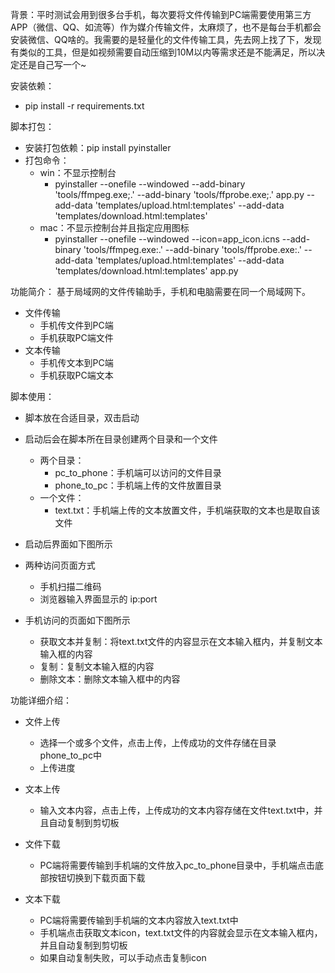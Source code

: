 背景：平时测试会用到很多台手机，每次要将文件传输到PC端需要使用第三方APP（微信、QQ、如流等）作为媒介传输文件，太麻烦了，也不是每台手机都会安装微信、QQ啥的。我需要的是轻量化的文件传输工具，先去网上找了下，发现有类似的工具，但是如视频需要自动压缩到10M以内等需求还是不能满足，所以决定还是自己写一个~

安装依赖：
* pip install -r requirements.txt

脚本打包：
* 安装打包依赖：pip install pyinstaller
* 打包命令：
  * win：不显示控制台
    * pyinstaller --onefile --windowed --add-binary 'tools/ffmpeg.exe;.' --add-binary 'tools/ffprobe.exe;.' app.py --add-data 'templates/upload.html:templates' --add-data 'templates/download.html:templates'
  * mac：不显示控制台并且指定应用图标
    * pyinstaller --onefile --windowed --icon=app_icon.icns --add-binary 'tools/ffmpeg.exe:.' --add-binary 'tools/ffprobe.exe:.' --add-data 'templates/upload.html:templates' --add-data 'templates/download.html:templates' app.py



功能简介：
基于局域网的文件传输助手，手机和电脑需要在同一个局域网下。
* 文件传输
  * 手机传文件到PC端
  * 手机获取PC端文件
* 文本传输
  * 手机传文本到PC端
  * 手机获取PC端文本

脚本使用：
* 脚本放在合适目录，双击启动
* 启动后会在脚本所在目录创建两个目录和一个文件
  * 两个目录：
    * pc_to_phone：手机端可以访问的文件目录
    * phone_to_pc：手机端上传的文件放置目录
  * 一个文件：
    * text.txt：手机端上传的文本放置文件，手机端获取的文本也是取自该文件
* 启动后界面如下图所示

* 两种访问页面方式
  * 手机扫描二维码
  * 浏览器输入界面显示的 ip:port
* 手机访问的页面如下图所示
  * 获取文本并复制：将text.txt文件的内容显示在文本输入框内，并复制文本输入框的内容
  * 复制：复制文本输入框的内容
  * 删除文本：删除文本输入框中的内容


功能详细介绍：
* 文件上传
  * 选择一个或多个文件，点击上传，上传成功的文件存储在目录phone_to_pc中
  * 上传进度

* 文本上传
  * 输入文本内容，点击上传，上传成功的文本内容存储在文件text.txt中，并且自动复制到剪切板

* 文件下载
  * PC端将需要传输到手机端的文件放入pc_to_phone目录中，手机端点击底部按钮切换到下载页面下载

* 文本下载
  * PC端将需要传输到手机端的文本内容放入text.txt中
  * 手机端点击获取文本icon，text.txt文件的内容就会显示在文本输入框内，并且自动复制到剪切板
  * 如果自动复制失败，可以手动点击复制icon
